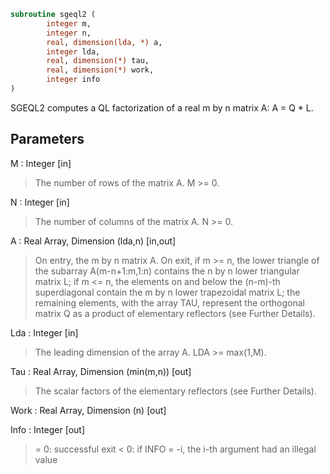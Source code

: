```fortran
subroutine sgeql2 (
		integer m,
		integer n,
		real, dimension(lda, *) a,
		integer lda,
		real, dimension(*) tau,
		real, dimension(*) work,
		integer info
)
```

 SGEQL2 computes a QL factorization of a real m by n matrix A:
 A = Q * L.

## Parameters
M : Integer [in]
> The number of rows of the matrix A.  M >= 0.

N : Integer [in]
> The number of columns of the matrix A.  N >= 0.

A : Real Array, Dimension (lda,n) [in,out]
> On entry, the m by n matrix A.
> On exit, if m >= n, the lower triangle of the subarray
> A(m-n+1:m,1:n) contains the n by n lower triangular matrix L;
> if m <= n, the elements on and below the (n-m)-th
> superdiagonal contain the m by n lower trapezoidal matrix L;
> the remaining elements, with the array TAU, represent the
> orthogonal matrix Q as a product of elementary reflectors
> (see Further Details).

Lda : Integer [in]
> The leading dimension of the array A.  LDA >= max(1,M).

Tau : Real Array, Dimension (min(m,n)) [out]
> The scalar factors of the elementary reflectors (see Further
> Details).

Work : Real Array, Dimension (n) [out]

Info : Integer [out]
> = 0: successful exit
> < 0: if INFO = -i, the i-th argument had an illegal value

